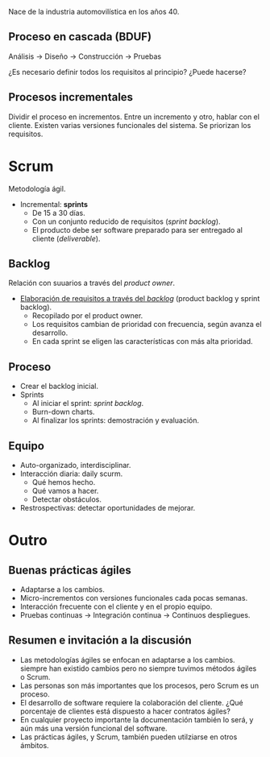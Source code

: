Nace de la industria automovilística en los años 40.

## Proceso en cascada (BDUF)
Análisis → Diseño → Construcción → Pruebas

¿Es necesario definir todos los requisitos al principio? ¿Puede hacerse?

## Procesos incrementales
Dividir el proceso en incrementos. Entre un incremento y otro, hablar con el cliente.
Existen varias versiones funcionales del sistema. Se priorizan los requisitos.

# Scrum
Metodología ágil.

- Incremental: **sprints**
	- De 15 a 30 días.
	- Con un conjunto reducido de requisitos (*sprint backlog*).
	- El producto debe ser software preparado para ser entregado al cliente (*deliverable*).

## Backlog
Relación con suuarios a través del *product owner*.

- <u>Elaboración de requisitos a través del <i>backlog</i></u> (product backlog y sprint backlog).
	- Recopilado por el product owner.
	- Los requisitos cambian de prioridad con frecuencia, según avanza el desarrollo.
	- En cada sprint se eligen las características con más alta prioridad.

## Proceso
- Crear el backlog inicial.
- Sprints
	- Al iniciar el sprint: *sprint backlog*.
	- Burn-down charts.
	- Al finalizar los sprints: demostración y evaluación.

## Equipo
- Auto-organizado, interdisciplinar.
- Interacción diaria: daily scurm.
	- Qué hemos hecho.
	- Qué vamos a hacer.
	- Detectar obstáculos.
- Restrospectivas: detectar oportunidades de mejorar.


# Outro
## Buenas prácticas ágiles
- Adaptarse a los cambios.
- Micro-incrementos con versiones funcionales cada pocas semanas.
- Interacción frecuente con el cliente y en el propio equipo.
- Pruebas continuas → Integración continua → Continuos despliegues.

## Resumen e invitación a la discusión
- Las metodologías ágiles se enfocan en adaptarse a los cambios. siempre han existido cambios pero no siempre tuvimos métodos ágiles o Scrum.
- Las personas son más importantes que los procesos, pero Scrum es un proceso.
- El desarrollo de software requiere la colaboración del cliente. ¿Qué porcentaje de clientes está dispuesto a hacer contratos ágiles?
- En cualquier proyecto importante la documentación también lo será, y aún más una versión funcional del software.
- Las prácticas ágiles, y Scrum, también pueden utilziarse en otros ámbitos.